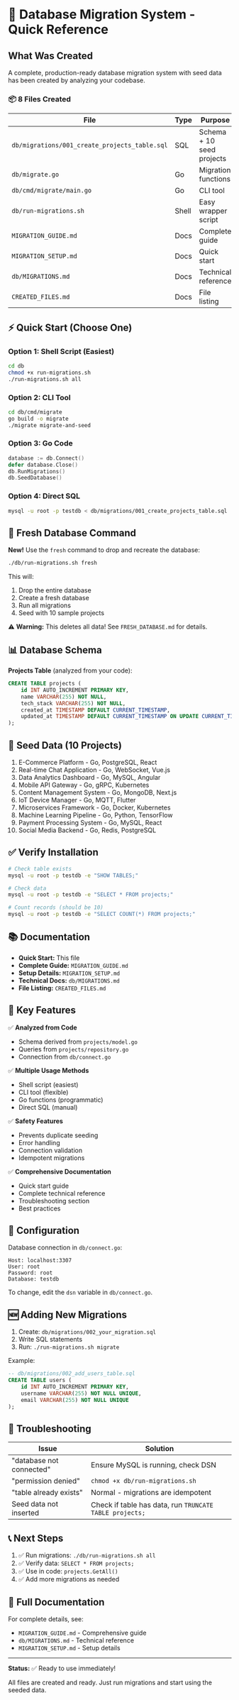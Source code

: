 # 🚀 Database Migration System - Quick Reference

## What Was Created

A complete, production-ready database migration system with seed data has been created by analyzing your codebase.

### 📦 8 Files Created

| File | Type | Purpose |
|------|------|---------|
| `db/migrations/001_create_projects_table.sql` | SQL | Schema + 10 seed projects |
| `db/migrate.go` | Go | Migration functions |
| `db/cmd/migrate/main.go` | Go | CLI tool |
| `db/run-migrations.sh` | Shell | Easy wrapper script |
| `MIGRATION_GUIDE.md` | Docs | Complete guide |
| `MIGRATION_SETUP.md` | Docs | Quick start |
| `db/MIGRATIONS.md` | Docs | Technical reference |
| `CREATED_FILES.md` | Docs | File listing |

## ⚡ Quick Start (Choose One)

### Option 1: Shell Script (Easiest)
```bash
cd db
chmod +x run-migrations.sh
./run-migrations.sh all
```

### Option 2: CLI Tool
```bash
cd db/cmd/migrate
go build -o migrate
./migrate migrate-and-seed
```

### Option 3: Go Code
```go
database := db.Connect()
defer database.Close()
db.RunMigrations()
db.SeedDatabase()
```

### Option 4: Direct SQL
```bash
mysql -u root -p testdb < db/migrations/001_create_projects_table.sql
```

## 🔄 Fresh Database Command

**New!** Use the `fresh` command to drop and recreate the database:

```bash
./db/run-migrations.sh fresh
```

This will:
1. Drop the entire database
2. Create a fresh database
3. Run all migrations
4. Seed with 10 sample projects

⚠️ **Warning:** This deletes all data! See `FRESH_DATABASE.md` for details.

## 📊 Database Schema

**Projects Table** (analyzed from your code):
```sql
CREATE TABLE projects (
    id INT AUTO_INCREMENT PRIMARY KEY,
    name VARCHAR(255) NOT NULL,
    tech_stack VARCHAR(255) NOT NULL,
    created_at TIMESTAMP DEFAULT CURRENT_TIMESTAMP,
    updated_at TIMESTAMP DEFAULT CURRENT_TIMESTAMP ON UPDATE CURRENT_TIMESTAMP
);
```

## 🌱 Seed Data (10 Projects)

1. E-Commerce Platform - Go, PostgreSQL, React
2. Real-time Chat Application - Go, WebSocket, Vue.js
3. Data Analytics Dashboard - Go, MySQL, Angular
4. Mobile API Gateway - Go, gRPC, Kubernetes
5. Content Management System - Go, MongoDB, Next.js
6. IoT Device Manager - Go, MQTT, Flutter
7. Microservices Framework - Go, Docker, Kubernetes
8. Machine Learning Pipeline - Go, Python, TensorFlow
9. Payment Processing System - Go, MySQL, React
10. Social Media Backend - Go, Redis, PostgreSQL

## ✅ Verify Installation

```bash
# Check table exists
mysql -u root -p testdb -e "SHOW TABLES;"

# Check data
mysql -u root -p testdb -e "SELECT * FROM projects;"

# Count records (should be 10)
mysql -u root -p testdb -e "SELECT COUNT(*) FROM projects;"
```

## 📚 Documentation

- **Quick Start:** This file
- **Complete Guide:** `MIGRATION_GUIDE.md`
- **Setup Details:** `MIGRATION_SETUP.md`
- **Technical Docs:** `db/MIGRATIONS.md`
- **File Listing:** `CREATED_FILES.md`

## 🎯 Key Features

✅ **Analyzed from Code**
- Schema derived from `projects/model.go`
- Queries from `projects/repository.go`
- Connection from `db/connect.go`

✅ **Multiple Usage Methods**
- Shell script (easiest)
- CLI tool (flexible)
- Go functions (programmatic)
- Direct SQL (manual)

✅ **Safety Features**
- Prevents duplicate seeding
- Error handling
- Connection validation
- Idempotent migrations

✅ **Comprehensive Documentation**
- Quick start guide
- Complete technical reference
- Troubleshooting section
- Best practices

## 🔧 Configuration

Database connection in `db/connect.go`:
```
Host: localhost:3307
User: root
Password: root
Database: testdb
```

To change, edit the `dsn` variable in `db/connect.go`.

## 🆕 Adding New Migrations

1. Create: `db/migrations/002_your_migration.sql`
2. Write SQL statements
3. Run: `./run-migrations.sh migrate`

Example:
```sql
-- db/migrations/002_add_users_table.sql
CREATE TABLE users (
    id INT AUTO_INCREMENT PRIMARY KEY,
    username VARCHAR(255) NOT NULL UNIQUE,
    email VARCHAR(255) NOT NULL UNIQUE
);
```

## 🐛 Troubleshooting

| Issue | Solution |
|-------|----------|
| "database not connected" | Ensure MySQL is running, check DSN |
| "permission denied" | `chmod +x db/run-migrations.sh` |
| "table already exists" | Normal - migrations are idempotent |
| Seed data not inserted | Check if table has data, run `TRUNCATE TABLE projects;` |

## 📞 Next Steps

1. ✅ Run migrations: `./db/run-migrations.sh all`
2. ✅ Verify data: `SELECT * FROM projects;`
3. ✅ Use in code: `projects.GetAll()`
4. ✅ Add more migrations as needed

## 📖 Full Documentation

For complete details, see:
- `MIGRATION_GUIDE.md` - Comprehensive guide
- `db/MIGRATIONS.md` - Technical reference
- `MIGRATION_SETUP.md` - Setup details

---

**Status:** ✅ Ready to use immediately!

All files are created and ready. Just run migrations and start using the seeded data.

